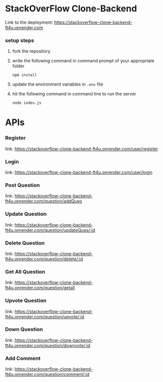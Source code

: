 # StackOverFlow Clone-Backend 

Link to the deployment: https://stackoverflow-clone-backend-ft4u.onrender.com

### setup steps

1. fork the repository

2. write the following command in command prompt of your appropriate folder

   `npm install`

3. update the environment variables in `.env` file

4. hit the following command in command line to run the server

   `node index.js`

# APIs 

<h3>Register</h3>

link: https://stackoverflow-clone-backend-ft4u.onrender.com/user/register

<h3>Login</h3>

link: https://stackoverflow-clone-backend-ft4u.onrender.com/user/login

<h3>Post Question</h3>

link:  https://stackoverflow-clone-backend-ft4u.onrender.com/question/addQues

<h3>Update Question</h3>

link: https://stackoverflow-clone-backend-ft4u.onrender.com/question/updateQues/:id

<h3>Delete Question</h3>

link: https://stackoverflow-clone-backend-ft4u.onrender.com/question/delete/:id

<h3>Get All Question</h3>

link:  https://stackoverflow-clone-backend-ft4u.onrender.com/question/getall

<h3>Upvote Question</h3>

link:  https://stackoverflow-clone-backend-ft4u.onrender.com/question/upvote/:id

<h3>Down Question</h3>

link:  https://stackoverflow-clone-backend-ft4u.onrender.com/question/downvote/:id

<h3>Add Comment</h3>

link:  https://stackoverflow-clone-backend-ft4u.onrender.com/question/comment/:id